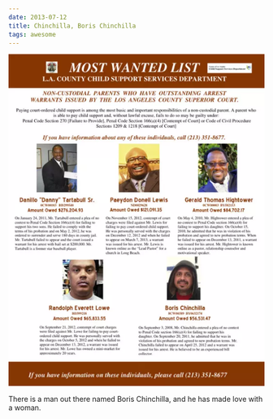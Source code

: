 ```yaml
---
date: 2013-07-12
title: Chinchilla, Boris Chinchilla
tags: awesome
---
```


![chinchilla](https://raw.githubusercontent.com/muneer78/muneer78.github.io/master/images/danny-tartabull-wanted-poster.png)


There is a man out there named Boris Chinchilla, and he has made love with a woman.


